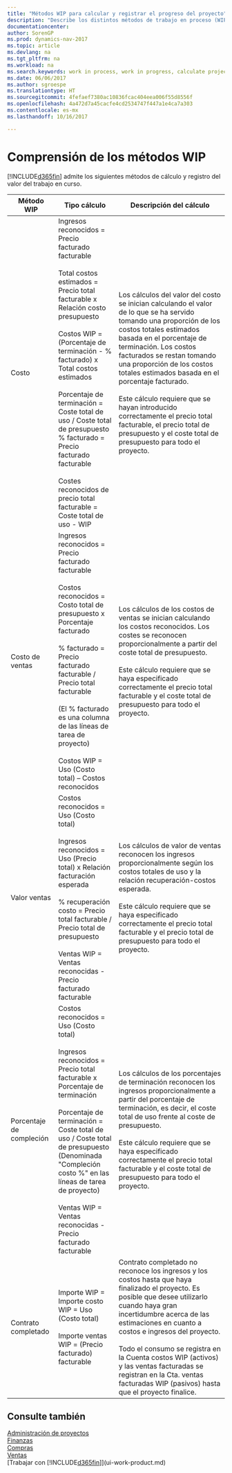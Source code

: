 ```yaml
---
title: "Métodos WIP para calcular y registrar el progreso del proyecto"
description: "Describe los distintos métodos de trabajo en proceso (WIP) que puede utilizar para registrar, supervisar y calcular la información financiera de los proyectos en curso."
documentationcenter: 
author: SorenGP
ms.prod: dynamics-nav-2017
ms.topic: article
ms.devlang: na
ms.tgt_pltfrm: na
ms.workload: na
ms.search.keywords: work in process, work in progress, calculate project WIP
ms.date: 06/06/2017
ms.author: sgroespe
ms.translationtype: HT
ms.sourcegitcommit: 4fefaef7380ac10836fcac404eea006f55d8556f
ms.openlocfilehash: 4a472d7a45cacfe4cd2534747f447a1e4ca7a303
ms.contentlocale: es-mx
ms.lasthandoff: 10/16/2017

---
```

# <a name="understanding-wip-methods"></a>Comprensión de los métodos WIP
[!INCLUDE[d365fin](includes/d365fin_md.md)] admite los siguientes métodos de cálculo y registro del valor del trabajo en curso.

| Método WIP | Tipo cálculo | Descripción del cálculo |
| --- | --- | --- |
| Costo |Ingresos reconocidos = Precio facturado facturable<br /><br /> Total costos estimados = Precio total facturable x Relación costo presupuesto<br /><br /> Costos WIP = (Porcentaje de terminación - % facturado) x Total costos estimados<br /><br /> Porcentaje de terminación = Coste total de uso / Coste total de presupuesto<br /> % facturado = Precio facturado facturable<br /><br /> Costes reconocidos de precio total facturable = Coste total de uso - WIP |Los cálculos del valor del costo se inician calculando el valor de lo que se ha servido tomando una proporción de los costos totales estimados basada en el porcentaje de terminación. Los costos facturados se restan tomando una proporción de los costos totales estimados basada en el porcentaje facturado.<br /><br /> Este cálculo requiere que se hayan introducido correctamente el precio total facturable, el precio total de presupuesto y el coste total de presupuesto para todo el proyecto. |
| Costo de ventas |Ingresos reconocidos = Precio facturado facturable<br /><br /> Costos reconocidos = Costo total de presupuesto x Porcentaje facturado<br /><br /> % facturado = Precio facturado facturable / Precio total facturable<br /><br /> (El % facturado es una columna de las líneas de tarea de proyecto)<br /><br /> Costos WIP = Uso (Costo total) – Costos reconocidos |Los cálculos de los costos de ventas se inician calculando los costos reconocidos. Los costes se reconocen proporcionalmente a partir del coste total de presupuesto.<br /><br /> Este cálculo requiere que se haya especificado correctamente el precio total facturable y el coste total de presupuesto para todo el proyecto. |
| Valor ventas |Costos reconocidos = Uso (Costo total)<br /><br /> Ingresos reconocidos = Uso (Precio total) x Relación facturación esperada<br /><br /> % recuperación costo = Precio total facturable / Precio total de presupuesto<br /><br /> Ventas WIP = Ventas reconocidas - Precio facturado facturable |Los cálculos de valor de ventas reconocen los ingresos proporcionalmente según los costos totales de uso y la relación recuperación-costos esperada.<br /><br /> Este cálculo requiere que se haya especificado correctamente el precio total facturable y el precio total de presupuesto para todo el proyecto. |
| Porcentaje de compleción |Costos reconocidos = Uso (Costo total)<br /><br /> Ingresos reconocidos = Precio total facturable x Porcentaje de terminación<br /><br /> Porcentaje de terminación = Coste total de uso / Coste total de presupuesto<br /> (Denominada "Compleción costo %" en las líneas de tarea de proyecto)<br /><br /> Ventas WIP = Ventas reconocidas - Precio facturado facturable |Los cálculos de los porcentajes de terminación reconocen los ingresos proporcionalmente a partir del porcentaje de terminación, es decir, el coste total de uso frente al coste de presupuesto.<br /><br /> Este cálculo requiere que se haya especificado correctamente el precio total facturable y el coste total de presupuesto para todo el proyecto. |
| Contrato completado |Importe WIP = Importe costo WIP = Uso (Costo total)<br /><br /> Importe ventas WIP = (Precio facturado) facturable |Contrato completado no reconoce los ingresos y los costos hasta que haya finalizado el proyecto. Es posible que desee utilizarlo cuando haya gran incertidumbre acerca de las estimaciones en cuanto a costos e ingresos del proyecto.<br /><br /> Todo el consumo se registra en la Cuenta costos WIP (activos) y las ventas facturadas se registran en la Cta. ventas facturadas WIP (pasivos) hasta que el proyecto finalice. |

## <a name="see-also"></a>Consulte también
[Administración de proyectos](projects-manage-projects.md)  
[Finanzas](finance.md)  
[Compras](purchasing-manage-purchasing.md)         
[Ventas](sales-manage-sales.md)      
[Trabajar con [!INCLUDE[d365fin](includes/d365fin_md.md)]](ui-work-product.md)  

